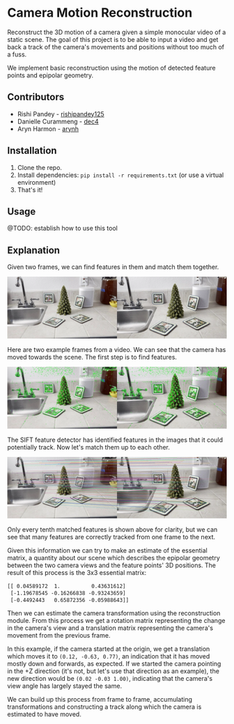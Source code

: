 # Camera Motion Reconstruction

Reconstruct the 3D motion of a camera given a simple monocular video of a static scene. The goal of this project is to be able to input a video and get back a track of the camera's movements and positions without too much of a fuss.

We implement basic reconstruction using the motion of detected feature points and epipolar geometry.

## Contributors

- Rishi Pandey - [rishipandey125](https://github.com/rishipandey125)
- Danielle Curammeng - [dec4](https://github.com/dec4)
- Aryn Harmon - [arynh](https://github.com/arynh)

## Installation

1. Clone the repo.
2. Install dependencies: `pip install -r requirements.txt` (or use a virtual environment)
3. That's it!

## Usage

@TODO: establish how to use this tool

## Explanation

Given two frames, we can find features in them and match them together.

![original frames](assets/original_frames.webp)

Here are two example frames from a video. We can see that the camera has moved towards the scene. The first step is to find features.

![found features](assets/found_points.webp)

The SIFT feature detector has identified features in the images that it could potentially track. Now let's match them up to each other.

![matched features](assets/matched_features.webp)

Only every tenth matched features is shown above for clarity, but we can see that many features are correctly tracked from one frame to the next.

Given this information we can try to make an estimate of the essential matrix, a quantity about our scene which describes the epipolar geometry between the two camera views and the feature points' 3D positions. The result of this process is the 3x3 essential matrix:

```
[[ 0.04589172  1.          0.43631612]
 [-1.19678545 -0.16266838 -0.93243659]
 [-0.4492443   0.65872356 -0.05988643]]
```

Then we can estimate the camera transformation using the reconstruction module. From this process we get a rotation matrix representing the change in the camera's view and a translation matrix representing the camera's movement from the previous frame.

In this example, if the camera started at the origin, we get a translation which moves it to `(0.12, -0.63, 0.77)`, an indication that it has moved mostly down and forwards, as expected. If we started the camera pointing in the +Z direction (it's not, but let's use that direction as an example), the new direction would be `(0.02 -0.03 1.00)`, indicating that the camera's view angle has largely stayed the same.

We can build up this process from frame to frame, accumulating transformations and constructing a track along which the camera is estimated to have moved.
